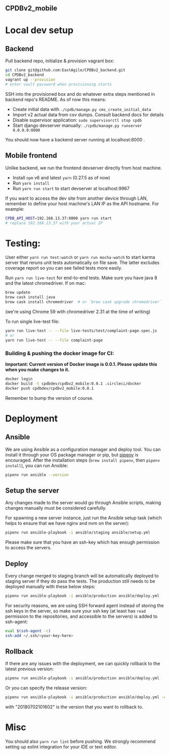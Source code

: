 CPDBv2_mobile
--

# Local dev setup

## Backend

Pull backend repo, initialize & provision vagrant box:

```bash
git clone git@github.com:EastAgile/CPDBv2_backend.git
cd CPDBv2_backend
vagrant up --provision
# enter vault password when provisioning starts
```

SSH into the provisioned box and do whatever extra steps mentioned in backend
repo's README. As of now this means:

- Create initial data with `./cpdb/manage.py cms_create_initial_data`
- Import v2 actual data from csv dumps. Consult backend docs for details
- Disable supervisor application: `sudo supervisorctl stop cpdb`
- Start django devserver manually: `./cpdb/manage.py runserver 0.0.0.0:8000`

You should now have a backend server running at localhost:8000 .

## Mobile frontend

Unlike backend, we run the frontend devserver directly from host machine.

- Install `npm` v6 and latest `yarn` (0.27.5 as of now)
- Run `yarn install`
- Run `yarn run start` to start devserver at localhost:9967

If you want to access the dev site from another device through LAN, remember
to define your host machine's LAN IP as the API hostname. For example:

```bash
CPDB_API_HOST=192.168.13.37:8000 yarn run start
# replace 192.168.13.37 with your actual IP
```

# Testing:

User either `yarn run test:watch` or `yarn run mocha-watch` to start karma
server that reruns unit tests automatically on file save. The latter excludes
coverage report so you can see failed tests more easily.

Run `yarn run live-test` for end-to-end tests. Make sure you have java 8 and the
latest chromedriver. If on mac:

```bash
brew update
brew cask install java
brew cask install chromedriver  # or `brew cask upgrade chromedriver`
```

(we're using Chrome 59 with chromedriver 2.31 at the time of writing)

To run single live-test file:

```bash
yarn run live-test -- --file live-tests/test/complaint-page.spec.js  
# or
yarn run live-test -- --file complaint-page
```

### Building & pushing the docker image for CI:

**Important: Current version of Docker image is 0.0.1. Please update this when you make changes to it.**

```bash
docker login
docker build -t cpdbdev/cpdbv2_mobile:0.0.1 .circleci/docker
docker push cpdbdev/cpdbv2_mobile:0.0.1
```

Remember to bump the version of course.

# Deployment
## Ansible
We are using Ansible as a configuration manager and deploy tool. You can install it through your OS package manager or pip, but [pipenv](https://github.com/pypa/pipenv) is encouraged.  After the installation steps (`brew install pipenv`, then `pipenv install`), you can run Ansible:
```bash
pipenv run ansible --version
```

## Setup the server
Any changes made to the server would go through Ansible scripts, making changes manually must be considered carefully. 

For spawning a new server instance, just run the Ansible setup task (which helps to ensure that we have nginx and nvm on the server):
```bash
pipenv run ansible-playbook -i ansible/staging ansible/setup.yml
```
Please make sure that you have an ssh-key which has enough permission to access the servers.

## Deploy 
Every change merged to staging branch will be automatically deployed to staging server if they do pass the tests. The production still needs to be deployed manually with these below steps:
```bash
pipenv run ansible-playbook -i ansible/production ansible/deploy.yml
```
For security reasons, we are using SSH forward agent instead of storing the ssh keys in the server, so make sure your ssh key (at least has `read` permission to the repositories, and accessible to the servers) is added to ssh-agent:
```bash
eval $(ssh-agent -c)
ssh-add ~/.ssh/<your-key-here>
```

## Rollback
If there are any issues with the deployment, we can quickly rollback to the latest previous version:
```bash
pipenv run ansible-playbook -i ansible/production ansible/deploy.yml
```
Or you can specify the release version:
```bash
pipenv run ansible-playbook -i ansible/production ansible/deploy.yml -e rollback_to="20180702101602"
```
with "20180702101602" is the version that you want to rollback to.

# Misc

You should also `yarn run lint` before pushing. We strongly recommend setting up
eslint integration for your IDE or text editor.





